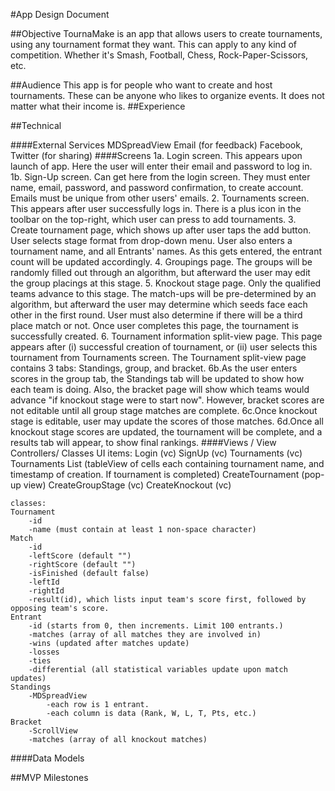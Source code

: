 #App Design Document


##Objective
TournaMake is an app that allows users to create tournaments, using any tournament format they want.
This can apply to any kind of competition. Whether it's Smash, Football, Chess, Rock-Paper-Scissors, etc.

##Audience
This app is for people who want to create and host tournaments.
These can be anyone who likes to organize events. It does not matter what their income is.
##Experience


##Technical

####External Services
	MDSpreadView
	Email (for feedback)
	Facebook, Twitter (for sharing)
####Screens
	1a. Login screen. This appears upon launch of app. Here the user will enter their email and password to log in.
	1b. Sign-Up screen. Can get here from the login screen. They must enter name, email, password, and password confirmation, to create account. Emails must be unique from other users' emails.
	2. Tournaments screen. This appears after user successfully logs in. There is a plus icon in the toolbar on the top-right, which user can press to add tournaments.
	3. Create tournament page, which shows up after user taps the add button. User selects stage format from drop-down menu. User also enters a tournament name, and all Entrants' names.
	As this gets entered, the entrant count will be updated accordingly.
	4. Groupings page. The groups will be randomly filled out through an algorithm, but afterward the user may edit the group placings at this stage.
	5. Knockout stage page. Only the qualified teams advance to this stage. The match-ups will be pre-determined by an algorithm, but afterward the user may determine which seeds face each other in the first round.
	User must also determine if there will be a third place match or not.
	Once user completes this page, the tournament is successfully created.
	6. Tournament information split-view page. This page appears after (i) successful creation of tournament, or (ii) user selects this tournament from Tournaments screen.
	The Tournament split-view page contains 3 tabs: Standings, group, and bracket.
	6b.As the user enters scores in the group tab, the Standings tab will be updated to show how each team is doing. Also, the bracket page will show which teams would advance "if knockout stage were to start now". However, bracket scores are not editable until all group stage matches are complete.
	6c.Once knockout stage is editable, user may update the scores of those matches.
	6d.Once all knockout stage scores are updated, the tournament will be complete, and a results tab will appear, to show final rankings.
####Views / View Controllers/ Classes
	UI items:
	Login (vc)
	SignUp (vc)
	Tournaments (vc)
		Tournaments List (tableView of cells each containing tournament name, and timestamp of creation. If tournament is completed)
	CreateTournament (pop-up view)
	CreateGroupStage (vc)
	CreateKnockout (vc)

	classes:
	Tournament
		-id
		-name (must contain at least 1 non-space character)
	Match
		-id
		-leftScore (default "")
		-rightScore (default "")
		-isFinished (default false)
		-leftId
		-rightId
		-result(id), which lists input team's score first, followed by opposing team's score.
	Entrant
		-id (starts from 0, then increments. Limit 100 entrants.)
		-matches (array of all matches they are involved in)
		-wins (updated after matches update)
		-losses
		-ties
		-differential (all statistical variables update upon match updates)
	Standings
		-MDSpreadView
			-each row is 1 entrant.
			-each column is data (Rank, W, L, T, Pts, etc.)
	Bracket
		-ScrollView
		-matches (array of all knockout matches)

####Data Models

##MVP Milestones